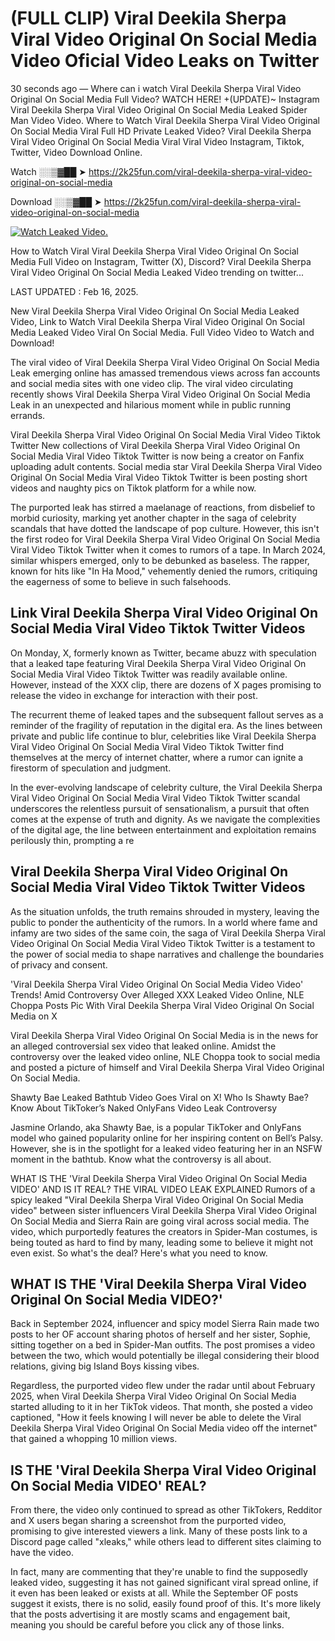 # (FULL CLIP) Viral Deekila Sherpa Viral Video Original On Social Media Video Oficial Video Leaks on Twitter

30 seconds ago — Where can i watch Viral Deekila Sherpa Viral Video Original On Social Media Full Video? WATCH HERE! +(UPDATE)~ Instagram Viral Deekila Sherpa Viral Video Original On Social Media Leaked Spider Man Video Video. Where to Watch Viral Deekila Sherpa Viral Video Original On Social Media Viral Full HD Private Leaked Video? Viral Deekila Sherpa Viral Video Original On Social Media Viral Viral Video Instagram, Tiktok, Twitter, Video Download Online.

Watch ░░▒▓██ ➤ https://2k25fun.com/viral-deekila-sherpa-viral-video-original-on-social-media

Download ░░▒▓██ ➤ https://2k25fun.com/viral-deekila-sherpa-viral-video-original-on-social-media

[![Watch Leaked Video.](https://miro.medium.com/v2/resize:fit:828/format:webp/1*cilzJN44JGOrTw9NJCrNHA.gif "Watch Leaked Video")](https://2k25fun.com/viral-deekila-sherpa-viral-video-original-on-social-media)

How to Watch Viral Viral Deekila Sherpa Viral Video Original On Social Media Full Video on Instagram, Twitter (X), Discord? Viral Deekila Sherpa Viral Video Original On Social Media Leaked Video trending on twitter...

LAST UPDATED : Feb 16, 2025.

New Viral Deekila Sherpa Viral Video Original On Social Media Leaked Video, Link to Watch Viral Deekila Sherpa Viral Video Original On Social Media Leaked Video Viral On Social Media. Full Video Video to Watch and Download!

The viral video of Viral Deekila Sherpa Viral Video Original On Social Media Leak emerging online has amassed tremendous views across fan accounts and social media sites with one video clip. The viral video circulating recently shows Viral Deekila Sherpa Viral Video Original On Social Media Leak in an unexpected and hilarious moment while in public running errands.

Viral Deekila Sherpa Viral Video Original On Social Media Viral Video Tiktok Twitter New collections of Viral Deekila Sherpa Viral Video Original On Social Media Viral Video Tiktok Twitter is now being a creator on Fanfix uploading adult contents. Social media star Viral Deekila Sherpa Viral Video Original On Social Media Viral Video Tiktok Twitter is been posting short videos and naughty pics on Tiktok platform for a while now.

The purported leak has stirred a maelanage of reactions, from disbelief to morbid curiosity, marking yet another chapter in the saga of celebrity scandals that have dotted the landscape of pop culture. However, this isn't the first rodeo for Viral Deekila Sherpa Viral Video Original On Social Media Viral Video Tiktok Twitter when it comes to rumors of a tape. In March 2024, similar whispers emerged, only to be debunked as baseless. The rapper, known for hits like "In Ha Mood," vehemently denied the rumors, critiquing the eagerness of some to believe in such falsehoods.

## Link Viral Deekila Sherpa Viral Video Original On Social Media Viral Video Tiktok Twitter Videos

On Monday, X, formerly known as Twitter, became abuzz with speculation that a leaked tape featuring Viral Deekila Sherpa Viral Video Original On Social Media Viral Video Tiktok Twitter was readily available online. However, instead of the XXX clip, there are dozens of X pages promising to release the video in exchange for interaction with their post.

The recurrent theme of leaked tapes and the subsequent fallout serves as a reminder of the fragility of reputation in the digital era. As the lines between private and public life continue to blur, celebrities like Viral Deekila Sherpa Viral Video Original On Social Media Viral Video Tiktok Twitter find themselves at the mercy of internet chatter, where a rumor can ignite a firestorm of speculation and judgment.

In the ever-evolving landscape of celebrity culture, the Viral Deekila Sherpa Viral Video Original On Social Media Viral Video Tiktok Twitter scandal underscores the relentless pursuit of sensationalism, a pursuit that often comes at the expense of truth and dignity. As we navigate the complexities of the digital age, the line between entertainment and exploitation remains perilously thin, prompting a re

##  Viral Deekila Sherpa Viral Video Original On Social Media Viral Video Tiktok Twitter Videos

As the situation unfolds, the truth remains shrouded in mystery, leaving the public to ponder the authenticity of the rumors. In a world where fame and infamy are two sides of the same coin, the saga of Viral Deekila Sherpa Viral Video Original On Social Media Viral Video Tiktok Twitter is a testament to the power of social media to shape narratives and challenge the boundaries of privacy and consent.

'Viral Deekila Sherpa Viral Video Original On Social Media Video Video' Trends! Amid Controversy Over Alleged XXX Leaked Video Online, NLE Choppa Posts Pic With Viral Deekila Sherpa Viral Video Original On Social Media on X

Viral Deekila Sherpa Viral Video Original On Social Media is in the news for an alleged controversial sex video that leaked online. Amidst the controversy over the leaked video online, NLE Choppa took to social media and posted a picture of himself and Viral Deekila Sherpa Viral Video Original On Social Media.

Shawty Bae Leaked Bathtub Video Goes Viral on X! Who Is Shawty Bae? Know About TikToker’s Naked OnlyFans Video Leak Controversy

Jasmine Orlando, aka Shawty Bae, is a popular TikToker and OnlyFans model who gained popularity online for her inspiring content on Bell’s Palsy. However, she is in the spotlight for a leaked video featuring her in an NSFW moment in the bathtub. Know what the controversy is all about.

WHAT IS THE 'Viral Deekila Sherpa Viral Video Original On Social Media VIDEO' AND IS IT REAL? THE VIRAL VIDEO LEAK EXPLAINED Rumors of a spicy leaked "Viral Deekila Sherpa Viral Video Original On Social Media video" between sister influencers Viral Deekila Sherpa Viral Video Original On Social Media and Sierra Rain are going viral across social media. The video, which purportedly features the creators in Spider-Man costumes, is being touted as hard to find by many, leading some to believe it might not even exist. So what's the deal? Here's what you need to know.

## WHAT IS THE 'Viral Deekila Sherpa Viral Video Original On Social Media VIDEO?'

Back in September 2024, influencer and spicy model Sierra Rain made two posts to her OF account sharing photos of herself and her sister, Sophie, sitting together on a bed in Spider-Man outfits. The post promises a video between the two, which would potentially be illegal considering their blood relations, giving big Island Boys kissing vibes.

Regardless, the purported video flew under the radar until about February 2025, when Viral Deekila Sherpa Viral Video Original On Social Media started alluding to it in her TikTok videos. That month, she posted a video captioned, "How it feels knowing I will never be able to delete the Viral Deekila Sherpa Viral Video Original On Social Media video off the internet" that gained a whopping 10 million views.

## IS THE 'Viral Deekila Sherpa Viral Video Original On Social Media VIDEO' REAL?

From there, the video only continued to spread as other TikTokers, Redditor and X users began sharing a screenshot from the purported video, promising to give interested viewers a link. Many of these posts link to a Discord page called "xleaks," while others lead to different sites claiming to have the video.

In fact, many are commenting that they're unable to find the supposedly leaked video, suggesting it has not gained significant viral spread online, if it even has been leaked or exists at all. While the September OF posts suggest it exists, there is no solid, easily found proof of this. It's more likely that the posts advertising it are mostly scams and engagement bait, meaning you should be careful before you click any of those links.